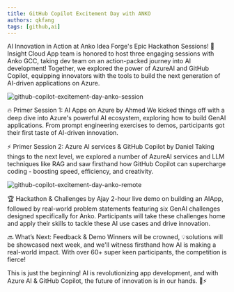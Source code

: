 ```yaml
---
title: GitHub Copilot Excitement Day with ANKO
authors: qkfang
tags: [github,ai]
---
```


AI Innovation in Action at Anko Idea Forge's Epic Hackathon Sessions! 🚀Insight Cloud App team is honored to host three engaging sessions with Anko GCC, taking dev team on an action-packed journey into AI development! Together, we explored the power of AzureAI and GitHub Copilot, equipping innovators with the tools to build the next generation of AI-driven applications on Azure.

![github-copilot-excitement-day-anko-session](/imgblog/github-copilot-excitement-day-anko-session.png)

🔥 Primer Session 1: AI Apps on Azure by Ahmed
We kicked things off with a deep dive into Azure's powerful AI ecosystem, exploring how to build GenAI applications. From prompt engineering exercises to demos, participants got their first taste of AI-driven innovation.

⚡ Primer Session 2: Azure AI services & GitHub Copilot by Daniel
Taking things to the next level, we explored a number of AzureAI services and LLM techniques like RAG and saw firsthand how GitHub Copilot can supercharge coding - boosting speed, efficiency, and creativity.

![github-copilot-excitement-day-anko-remote](/imgblog/github-copilot-excitement-day-anko-remote.png)

🏆 Hackathon & Challenges by Ajay
2-hour live demo on building an AIApp, followed by real-world problem statements featuring six GenAI challenges designed specifically for Anko. Participants will take these challenges home and apply their skills to tackle these AI use cases and drive innovation.

🔜 What’s Next: Feedback & Demo
Winners will be crowned, 💡solutions will be showcased next week, and we'll witness firsthand how AI is making a real-world impact. With over 60+ super keen participants, the competition is fierce!

This is just the beginning! AI is revolutionizing app development, and with Azure AI & GitHub Copilot, the future of innovation is in our hands. 🤖⚡




